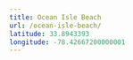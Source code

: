 ```yaml
---
title: Ocean Isle Beach
url: /ocean-isle-beach/
latitude: 33.8943393
longitude: -78.42667200000001
---
```

